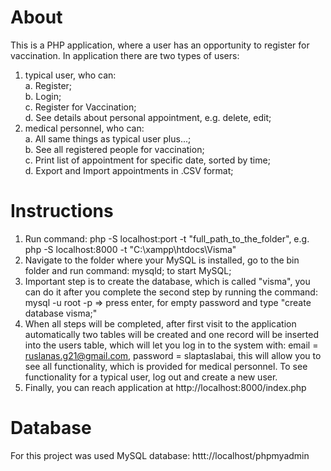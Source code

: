 # About
This is a PHP application, where a user has an opportunity to register for vaccination. 
In application there are two types of users:
1. typical user, who can: <br>
  a. Register; <br>
  b. Login; <br>
  c. Register for Vaccination; <br>
  d. See details about personal appointment, e.g. delete, edit; <br>
2. medical personnel, who can: <br>
  a. All same things as typical user plus...; <br>
  b. See all registered people for vaccination; <br>
  c. Print list of appointment for specific date, sorted by time; <br>
  d. Export and Import appointments in .CSV format; <br>
# Instructions
1. Run command: php -S localhost:port -t "full_path_to_the_folder", e.g. php -S localhost:8000 -t "C:\xampp\htdocs\Visma"
2. Navigate to the folder where your MySQL is installed, go to the bin folder and run command: mysqld; to start MySQL;
3. Important step is to create the database, which is called "visma", you can do it after you complete the second step by running the command: mysql -u root -p => press enter, for empty password and type "create database visma;"
4. When all steps will be completed, after first visit to the application automatically two tables will be created and one record will be inserted into the users table, which will let you log in to the system with: email = ruslanas.g21@gmail.com, password = slaptaslabai, this will allow you to see all functionality, which is provided for medical personnel. To see functionality for a typical user, log out and create a new user.
5. Finally, you can reach application at http://localhost:8000/index.php
# Database
For this project was used MySQL database: httt://localhost/phpmyadmin
